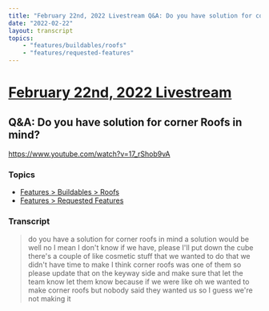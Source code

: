 ```yaml
---
title: "February 22nd, 2022 Livestream Q&A: Do you have solution for corner Roofs in mind?"
date: "2022-02-22"
layout: transcript
topics:
    - "features/buildables/roofs"
    - "features/requested-features"
---
```

# [February 22nd, 2022 Livestream](../2022-02-22.md)
## Q&A: Do you have solution for corner Roofs in mind?
https://www.youtube.com/watch?v=17_rShob9vA

### Topics
* [Features > Buildables > Roofs](../topics/features/buildables/roofs.md)
* [Features > Requested Features](../topics/features/requested-features.md)

### Transcript

> do you have a solution for corner roofs in mind a solution would be well no I mean I don't know if we have, please I'll put down the cube there's a couple of like cosmetic stuff that we wanted to do that we didn't have time to make I think corner roofs was one of them so please update that on the keyway side and make sure that let the team know let them know because if we were like oh we wanted to make corner roofs but nobody said they wanted us so I guess we're not making it
